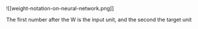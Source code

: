 ![[weight-notation-on-neural-network.png]]

The first number after the W is the input unit, and the second the target unit